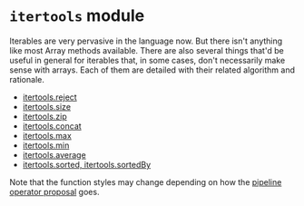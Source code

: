 # `itertools` module

Iterables are very pervasive in the language now. But there isn't anything like most Array methods available. There are also several things that'd be useful in general for iterables that, in some cases, don't necessarily make sense with arrays. Each of them are detailed with their related algorithm and rationale.

- [itertools.reject](reject.md)
- [itertools.size](size.md)
- [itertools.zip](zip.md)
- [itertools.concat](concat.md)
- [itertools.max](max.md)
- [itertools.min](min.md)
- [itertools.average](average.md)
- [itertools.sorted, itertools.sortedBy](sorted.md)

Note that the function styles may change depending on how the [pipeline operator proposal](https://github.com/tc39/proposal-pipeline-operator) goes.
